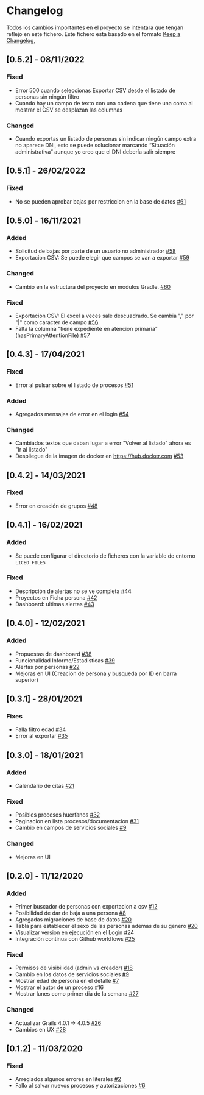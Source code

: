 # Changelog
Todos los cambios importantes en el proyecto se intentara que tengan reflejo en este fichero. Este fichero esta basado en el formato [Keep a Changelog](https://keepachangelog.com/en/1.0.0/),

## [0.5.2] - 08/11/2022

### Fixed

- Error 500 cuando seleccionas Exportar CSV desde el listado de personas sin ningún filtro
- Cuando hay un campo de texto con una cadena que tiene una coma al mostrar el CSV se desplazan las columnas

### Changed

- Cuando exportas un listado de personas sin indicar ningún campo extra no aparece DNI, esto se puede solucionar marcando “Situación administrativa” aunque yo creo que el DNI debería salir siempre

## [0.5.1] - 26/02/2022

### Fixed

- No se pueden aprobar bajas por restriccion en la base de datos [#61](https://github.com/liceo-social/liceo/issues/61)

## [0.5.0] - 16/11/2021

### Added

- Solicitud de bajas por parte de un usuario no administrador [#58](https://github.com/liceo-social/liceo/issues/58)
- Exportacion CSV: Se puede elegir que campos se van a exportar [#59](https://github.com/liceo-social/liceo/issues/59)

### Changed

- Cambio en la estructura del proyecto en modulos Gradle. [#60](https://github.com/liceo-social/liceo/issues/60)

### Fixed 

- Exportacion CSV: El excel a veces sale descuadrado. Se cambia "," por "|" como caracter de campo [#56](https://github.com/liceo-social/liceo/issues/56)
- Falta la columna "tiene expediente en atencion primaria" (hasPrimaryAttentionFile) [#57](https://github.com/liceo-social/liceo/issues/57)

## [0.4.3] - 17/04/2021

### Fixed

- Error al pulsar sobre el listado de procesos [#51](https://github.com/liceo-social/liceo/issues/51)

### Added

- Agregados mensajes de error en el login [#54](https://github.com/liceo-social/liceo/issues/54)

### Changed

- Cambiados textos que daban lugar a error "Volver al listado" ahora es "Ir al listado"
- Despliegue de la imagen de docker en https://hub.docker.com [#53](https://github.com/liceo-social/liceo/issues/53)

## [0.4.2] - 14/03/2021

### Fixed

- Error en creación de grupos [#48](https://github.com/liceo-social/liceo/issues/48)

## [0.4.1] - 16/02/2021

### Added

- Se puede configurar el directorio de ficheros con la variable de entorno `LICEO_FILES`

### Fixed

- Descripción de alertas no se ve completa [#44](https://github.com/liceo-social/liceo/issues/44)
- Proyectos en Ficha persona [#42](https://github.com/liceo-social/liceo/issues/42)
- Dashboard: ultimas alertas [#43](https://github.com/liceo-social/liceo/issues/43)

## [0.4.0] - 12/02/2021

### Added

- Propuestas de dashboard [#38](https://github.com/liceo-social/liceo/issues/38)
- Funcionalidad Informe/Estadisticas [#39](https://github.com/liceo-social/liceo/issues/39)
- Alertas por personas [#22](https://github.com/liceo-social/liceo/issues/22)
- Mejoras en UI (Creacion de persona y busqueda por ID en barra superior)

## [0.3.1] - 28/01/2021

### Fixes

- Falla filtro edad [#34](https://github.com/liceo-social/liceo/issues/34)
- Error al exportar [#35](https://github.com/liceo-social/liceo/issues/35)

## [0.3.0] - 18/01/2021

### Added

- Calendario de citas [#21](https://github.com/liceo-social/liceo/issues/21)

### Fixed

- Posibles procesos huerfanos [#32](https://github.com/liceo-social/liceo/issues/32)
- Paginacion en lista procesos/documentacion [#31](https://github.com/liceo-social/liceo/issues/31)
- Cambio en campos de servicios sociales [#9](https://github.com/liceo-social/liceo/issues/9)

### Changed

- Mejoras en UI

## [0.2.0] - 11/12/2020
### Added

- Primer buscador de personas con exportacion a csv [#12](https://github.com/liceo-social/liceo/issues/12)
- Posibilidad de dar de baja a una persona [#8](https://github.com/liceo-social/liceo/issues/8)
- Agregadas migraciones de base de datos [#20](https://github.com/liceo-social/liceo/issues/20)
- Tabla para establecer el sexo de las personas ademas de su genero [#20](https://github.com/liceo-social/liceo/issues/20)
- Visualizar version en ejecución en el Login [#24](https://github.com/liceo-social/liceo/issues/24)
- Integración continua con Github workflows [#25](https://github.com/liceo-social/liceo/issues/25)

### Fixed

- Permisos de visibilidad (admin vs creador) [#18](https://github.com/liceo-social/liceo/issues/18)
- Cambio en los datos de servicios sociales [#9](https://github.com/liceo-social/liceo/issues/9)
- Mostrar edad de persona en el detalle [#7](https://github.com/liceo-social/liceo/issues/7)
- Mostrar el autor de un proceso [#16](https://github.com/liceo-social/liceo/issues/16)
- Mostrar lunes como primer dia de la semana [#27](https://github.com/liceo-social/liceo/issues/27)

### Changed

- Actualizar Grails 4.0.1 -> 4.0.5 [#26](https://github.com/liceo-social/liceo/issues/26)
- Cambios en UX [#28](https://github.com/liceo-social/liceo/issues/28)

## [0.1.2] - 11/03/2020
### Fixed

- Arreglados algunos errores en literales [#2](https://github.com/liceo-social/liceo/issues/6)
- Fallo al salvar nuevos procesos y autorizaciones [#6](https://github.com/liceo-social/liceo/issues/6)
